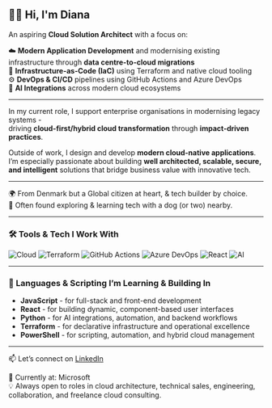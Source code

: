 ## 👩‍💻 Hi, I'm Diana

An aspiring **Cloud Solution Architect** with a focus on:

☁️ **Modern Application Development** and modernising existing infrastructure through **data centre-to-cloud migrations**    
🔧 **Infrastructure-as-Code (IaC)** using Terraform and native cloud tooling  
⚙️ **DevOps & CI/CD** pipelines using GitHub Actions and Azure DevOps  
🤖 **AI Integrations** across modern cloud ecosystems  

---

In my current role, I support enterprise organisations in modernising legacy systems -  
driving **cloud-first/hybrid cloud transformation** through **impact-driven practices**.

Outside of work, I design and develop **modern cloud-native applications**.  
I’m especially passionate about building **well architected, scalable, secure, and intelligent** solutions that bridge business value with innovative tech.

---

🌍 From Denmark but a Global citizen at heart, & tech builder by choice.  
🐾 Often found exploring & learning tech with a dog (or two) nearby.

---

###  🛠️ Tools & Tech I Work With

![Cloud](https://img.shields.io/badge/Cloud-5E5E5E?style=flat&logo=cloudflare&logoColor=white)
![Terraform](https://img.shields.io/badge/Terraform-623CE4?style=flat&logo=Terraform&logoColor=white)
![GitHub Actions](https://img.shields.io/badge/GitHub%20Actions-2088FF?style=flat&logo=GitHub-Actions&logoColor=white)
![Azure DevOps](https://img.shields.io/badge/Azure%20DevOps-0078D7?style=flat&logo=Azure-DevOps&logoColor=white)
![React](https://img.shields.io/badge/React-20232A?style=flat&logo=React&logoColor=61DAFB)
![AI](https://img.shields.io/badge/AI-6E57E0?style=flat&logo=OpenAI&logoColor=white)

---

### 🧠 Languages & Scripting I’m Learning & Building In

- **JavaScript** - for full-stack and front-end development
- **React** - for building dynamic, component-based user interfaces 
- **Python** - for AI integrations, automation, and backend workflows  
- **Terraform** - for declarative infrastructure and operational excellence  
- **PowerShell** - for scripting, automation, and hybrid cloud management

---

📫 Let’s connect on [LinkedIn](https://www.linkedin.com/in/your-profile)

💼 Currently at: Microsoft  
💡 Always open to roles in cloud architecture, technical sales, engineering, collaboration, and freelance cloud consulting.
